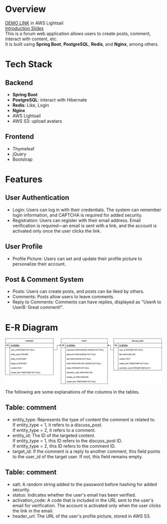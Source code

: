 # Overview
[DEMO LINK](http://43.203.253.201/javaforum/index) in AWS Lightsail<br>
[Introduction Slides](https://docs.google.com/presentation/d/1vBYzRyBnD6QBtBVS1ucBg5lsLNLAGAN6iVPz-sTVbyA/edit?usp=sharing)<br>
This is a forum web application allows users to create posts, comment, interact with content, etc. <br>
It is built using **Spring Boot**, **PostgreSQL**, **Redis**, and **Nginx**, among others.
# Tech Stack
## Backend
* **Spring Boot**
* **PostgreSQL**: interact with Hibernate
* **Redis**: Like, Login
* **Nginx**
* AWS Lightsail
* AWS S3: upload avatars
## Frontend
* Thymeleaf
* jQuery
* Bootstrap

# Features
## User Authentication
* Login: Users can log in with their credentials. The system can remember login information, and CAPTCHA is required for added security.<br>
* Registration: Users can register with their email address. Email verification is required—an email is sent with a link, and the account is activated only once the user clicks the link.<br>
## User Profile
* Profile Picture: Users can set and update their profile picture to personalize their account.
## Post & Comment System
* Posts: Users can create posts, and posts can be liked by others.<br>
* Comments: Posts allow users to leave comments.<br>
* Reply to Comments: Comments can have replies, displayed as "UserA to UserB: Great comment!".

# E-R Diagram
![E-R Model](./E-R%20Model.png)

The following are some explanations of the columns in the tables.
## Table: comment
* entity_type: Represents the type of content the comment is related to.<br>
  If entity_type = 1, it refers to a discuss_post.<br>
  If entity_type = 2, it refers to a comment.
* entity_id: The ID of the targeted content.<br>
If entity_type = 1, this ID refers to the discuss_post ID.<br>
If entity_type = 2, this ID refers to the comment ID.<br>
* target_id: If the comment is a reply to another comment, this field points to the user_id of the target user. If not, this field remains empty.
## Table: comment
* salt: A random string added to the password before hashing for added security.
* status: Indicates whether the user's email has been verified.
* activation_code: A code that is included in the URL sent to the user's email for verification. The account is activated only when the user clicks the link in the email.
* header_url: The URL of the user's profile picture, stored in AWS S3.
